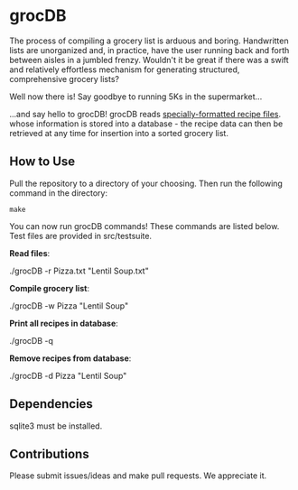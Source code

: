 # grocDB

The process of compiling a grocery list is arduous and boring. Handwritten lists are unorganized and, in practice, have the user running back and forth between aisles in a jumbled frenzy. Wouldn't it be great if there was a swift and relatively effortless mechanism for generating structured, comprehensive grocery lists?

Well now there is! Say goodbye to running 5Ks in the supermarket...

...and say hello to grocDB! grocDB reads <a href="https://github.com/nskins/grocDB/wiki/Recipe-File-Format">specially-formatted recipe files</a>. whose information is stored into a database - the recipe data can then be retrieved at any time for insertion into a sorted grocery list.

## How to Use

Pull the repository to a directory of your choosing. Then run the following command in the directory:

```shell
make
```

You can now run grocDB commands! These commands are listed below. Test files are provided in src/testsuite.

**Read files**: 

./grocDB -r Pizza.txt "Lentil Soup.txt"

**Compile grocery list**: 

./grocDB -w Pizza "Lentil Soup"

**Print all recipes in database**:

./grocDB -q

**Remove recipes from database**: 

./grocDB -d Pizza "Lentil Soup"

## Dependencies

sqlite3 must be installed. 

## Contributions

Please submit issues/ideas and make pull requests. We appreciate it.
